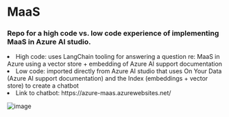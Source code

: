 # MaaS

### Repo for a high code vs. low code experience of implementing MaaS in Azure AI studio.
  <li> High code: uses LangChain tooling for answering a question re: MaaS in Azure using a vector store + embedding of Azure AI support documentation
  <li> Low code: imported directly from Azure AI studio that uses On Your Data (Azure AI support documentation) and the Index (embeddings + vector store) to create a chatbot
  <li> Link to chatbot: https://azure-maas.azurewebsites.net/

![image](https://github.com/user-attachments/assets/a2446a71-4bab-4735-be86-d99930e93ad9)

